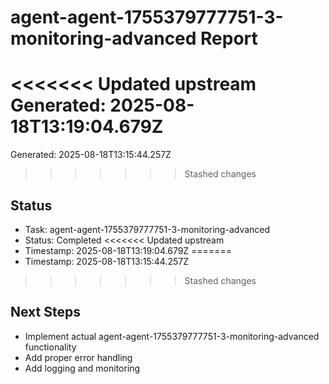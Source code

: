# agent-agent-1755379777751-3-monitoring-advanced Report

<<<<<<< Updated upstream
Generated: 2025-08-18T13:19:04.679Z
=======
Generated: 2025-08-18T13:15:44.257Z
>>>>>>> Stashed changes

## Status
- Task: agent-agent-1755379777751-3-monitoring-advanced
- Status: Completed
<<<<<<< Updated upstream
- Timestamp: 2025-08-18T13:19:04.679Z
=======
- Timestamp: 2025-08-18T13:15:44.257Z
>>>>>>> Stashed changes

## Next Steps
- Implement actual agent-agent-1755379777751-3-monitoring-advanced functionality
- Add proper error handling
- Add logging and monitoring

